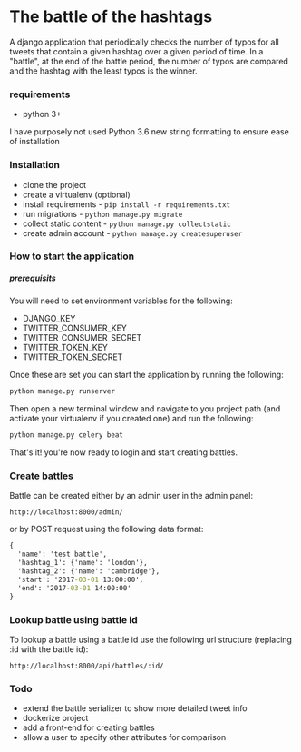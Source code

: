 # The battle of the hashtags

A django application that periodically checks the number of typos for all tweets that contain a given hashtag over a given period of time. In a "battle", at the end of the battle period, the number of typos are compared and the hashtag with the least typos is the winner.

### requirements
* python 3+

I have purposely not used Python 3.6 new string formatting to ensure ease of installation

### Installation
* clone the project
* create a virtualenv (optional) 
* install requirements - `pip install -r requirements.txt`
* run migrations - `python manage.py migrate`
* collect static content - `python manage.py collectstatic`
* create admin account - `python manage.py createsuperuser`

### How to start the application

##### prerequisits
You will need to set environment variables for the following:
* DJANGO_KEY
* TWITTER_CONSUMER_KEY
* TWITTER_CONSUMER_SECRET
* TWITTER_TOKEN_KEY
* TWITTER_TOKEN_SECRET

Once these are set you can start the application by running the following:
```cmd
python manage.py runserver
```
Then open a new terminal window and navigate to you project path (and activate your virtualenv if you created one) and run the following:
```cmd
python manage.py celery beat
```
That's it! you're now ready to login and start creating battles.

### Create battles
Battle can be created either by an admin user in the admin panel:
```
http://localhost:8000/admin/
```

or by POST request using the following data format:
```cmd
{
  'name': 'test battle',
  'hashtag_1': {'name': 'london'},
  'hashtag_2': {'name': 'cambridge'},
  'start': '2017-03-01 13:00:00',
  'end': '2017-03-01 14:00:00'
}
```
### Lookup battle using battle id
To lookup a battle using a battle id use the following url structure (replacing :id with the battle id):
```
http://localhost:8000/api/battles/:id/
```

### Todo
* extend the battle serializer to show more detailed tweet info
* dockerize project
* add a front-end for creating battles
* allow a user to specify other attributes for comparison
